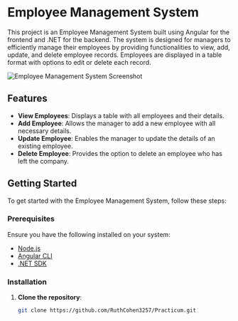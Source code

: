 # Employee Management System

This project is an Employee Management System built using Angular for the frontend and .NET for the backend. The system is designed for managers to efficiently manage their employees by providing functionalities to view, add, update, and delete employee records. Employees are displayed in a table format with options to edit or delete each record.

![Employee Management System Screenshot](screenshot.png)

## Features

- **View Employees**: Displays a table with all employees and their details.
- **Add Employee**: Allows the manager to add a new employee with all necessary details.
- **Update Employee**: Enables the manager to update the details of an existing employee.
- **Delete Employee**: Provides the option to delete an employee who has left the company.

## Getting Started

To get started with the Employee Management System, follow these steps:

### Prerequisites

Ensure you have the following installed on your system:
- [Node.js](https://nodejs.org/)
- [Angular CLI](https://angular.io/cli)
- [.NET SDK](https://dotnet.microsoft.com/download)

### Installation

1. **Clone the repository**:
   ```bash
   git clone https://github.com/RuthCohen3257/Practicum.git

